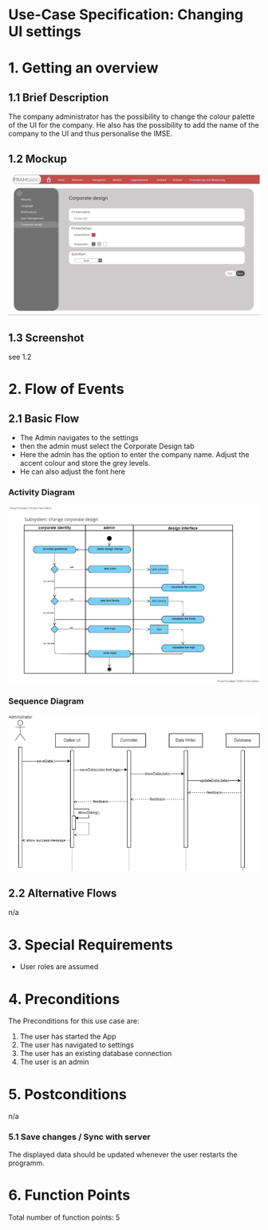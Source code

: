# Use-Case Specification: Changing UI settings

# 1. Getting an overview

## 1.1 Brief Description
The company administrator has the possibility to change the colour palette of the UI for the company. He also has the possibility to add the name of the company to the UI and thus personalise the IMSE.

## 1.2 Mockup
<img src="data_usecase4/mockup_usecase4.png" alt="Screenshot changing UI settings" width="600"/>

## 1.3 Screenshot
see 1.2

# 2. Flow of Events

## 2.1 Basic Flow
- The Admin navigates to the settings
- then the admin must select the Corporate Design tab
- Here the admin has the option to enter the company name. Adjust the accent colour and store the grey levels. 
- He can also adjust the font here

### Activity Diagram
<img src="data_usecase4/activityDiagram_usecase4.jpg" alt="Screenshot changing UI settings" width="600"/>

### Sequence Diagram
<img src="data_usecase4/sequenceDiagram_usecase4.png" alt="Screenshot sequence diagram changing UI settings" width="600"/>

## 2.2 Alternative Flows
n/a

# 3. Special Requirements
- User roles are assumed 

# 4. Preconditions
The Preconditions for this use case are:
1. The user has started the App
2. The user has navigated to settings
3. The user has an existing database connection
4. The user is an admin

# 5. Postconditions
n/a

### 5.1 Save changes / Sync with server
The displayed data should be updated whenever the user restarts the programm. 

# 6. Function Points
Total number of function points: 5

